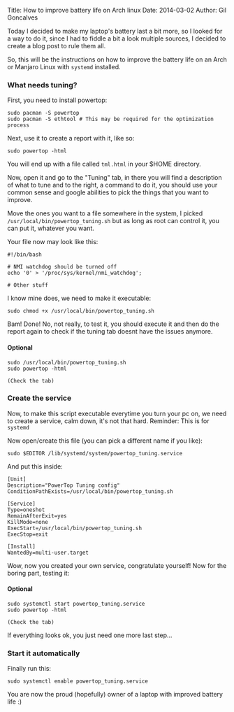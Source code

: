 Title: How to improve battery life on Arch linux
Date: 2014-03-02
Author: Gil Goncalves

Today I decided to make my laptop's battery last a bit more, so I looked for a
way to do it, since I had to fiddle a bit a look multiple sources, I decided to
create a blog post to rule them all.

So, this will be the instructions on how to improve the battery life on an Arch
or Manjaro Linux with `systemd` installed.

### What needs tuning?

First, you need to install powertop:

    sudo pacman -S powertop
    sudo pacman -S ethtool # This may be required for the optimization process

Next, use it to create a report with it, like so:

    sudo powertop -html

You will end up with a file called `tml.html` in your $HOME directory.

Now, open it and go to the "Tuning" tab, in there you will find a description
of what to tune and to the right, a command to do it, you should use your
common sense and google abilities to pick the things that you want to improve.

Move the ones you want to a file somewhere in the system, I picked
`/usr/local/bin/powertop_tuning.sh` but as long as root can control it, you can put it,
whatever you want.

Your file now may look like this:

    #!/bin/bash

    # NMI watchdog should be turned off
    echo '0' > '/proc/sys/kernel/nmi_watchdog';

    # Other stuff

I know mine does, we need to make it executable:

    sudo chmod +x /usr/local/bin/powertop_tuning.sh

Bam! Done! No, not really, to test it, you should execute it and then do the
report again to check if the tuning tab doesnt have the issues anymore.

#### Optional

    sudo /usr/local/bin/powertop_tuning.sh
    sudo powertop -html

    (Check the tab)

### Create the service

Now, to make this script executable everytime you turn your pc on, we need to
create a service, calm down, it's not that hard. Reminder: This is for `systemd`

Now open/create this file (you can pick a different name if you like):

    sudo $EDITOR /lib/systemd/system/powertop_tuning.service

And put this inside:

    [Unit]
    Description="PowerTop Tuning config"
    ConditionPathExists=/usr/local/bin/powertop_tuning.sh

    [Service]
    Type=oneshot
    RemainAfterExit=yes
    KillMode=none
    ExecStart=/usr/local/bin/powertop_tuning.sh
    ExecStop=exit

    [Install]
    WantedBy=multi-user.target

Wow, now you created your own service, congratulate yourself! Now for the
boring part, testing it:

#### Optional

    sudo systemctl start powertop_tuning.service
    sudo powertop -html

    (Check the tab)

If everything looks ok, you just need one more last step...

### Start it automatically

Finally run this:

    sudo systemctl enable powertop_tuning.service

You are now the proud (hopefully) owner of a laptop with improved battery life :)

